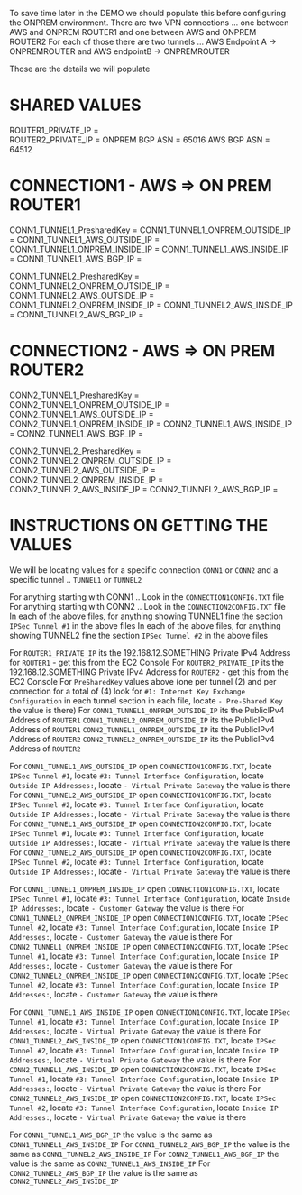 
To save time later in the DEMO we should populate this before configuring the ONPREM environment.
There are two VPN connections ... one between AWS and ONPREM ROUTER1 and one between AWS and ONPREM ROUTER2
For each of those there are two tunnels ... AWS Endpoint A -> ONPREMROUTER
and AWS endpointB -> ONPREMROUTER

Those are the details we will populate

# SHARED VALUES

ROUTER1_PRIVATE_IP                  = 	
ROUTER2_PRIVATE_IP                  = 
ONPREM BGP ASN                      = 65016
AWS BGP ASN                         = 64512

# CONNECTION1 - AWS => ON PREM ROUTER1

CONN1_TUNNEL1_PresharedKey          = 
CONN1_TUNNEL1_ONPREM_OUTSIDE_IP     = 
CONN1_TUNNEL1_AWS_OUTSIDE_IP        = 
CONN1_TUNNEL1_ONPREM_INSIDE_IP      = 
CONN1_TUNNEL1_AWS_INSIDE_IP         = 
CONN1_TUNNEL1_AWS_BGP_IP            = 

CONN1_TUNNEL2_PresharedKey          = 
CONN1_TUNNEL2_ONPREM_OUTSIDE_IP     = 
CONN1_TUNNEL2_AWS_OUTSIDE_IP        = 
CONN1_TUNNEL2_ONPREM_INSIDE_IP      = 
CONN1_TUNNEL2_AWS_INSIDE_IP         = 
CONN1_TUNNEL2_AWS_BGP_IP            = 


# CONNECTION2 - AWS => ON PREM ROUTER2

CONN2_TUNNEL1_PresharedKey          = 
CONN2_TUNNEL1_ONPREM_OUTSIDE_IP     = 
CONN2_TUNNEL1_AWS_OUTSIDE_IP        = 
CONN2_TUNNEL1_ONPREM_INSIDE_IP      = 
CONN2_TUNNEL1_AWS_INSIDE_IP         = 
CONN2_TUNNEL1_AWS_BGP_IP            = 

CONN2_TUNNEL2_PresharedKey          = 
CONN2_TUNNEL2_ONPREM_OUTSIDE_IP     = 
CONN2_TUNNEL2_AWS_OUTSIDE_IP        = 
CONN2_TUNNEL2_ONPREM_INSIDE_IP      = 
CONN2_TUNNEL2_AWS_INSIDE_IP         = 
CONN2_TUNNEL2_AWS_BGP_IP            = 



# INSTRUCTIONS ON GETTING THE VALUES

We will be locating values for a specific connection `CONN1` or `CONN2` and a specific tunnel .. `TUNNEL1` or `TUNNEL2`

For anything starting with CONN1 .. Look in the `CONNECTION1CONFIG.TXT` file
For anything starting with CONN2 .. Look in the `CONNECTION2CONFIG.TXT` file
In each of the above files, for anything showing TUNNEL1 fine the section `IPSec Tunnel #1` in the above files
In each of the above files, for anything showing TUNNEL2 fine the section `IPSec Tunnel #2` in the above files

For `ROUTER1_PRIVATE_IP` its the 192.168.12.SOMETHING Private IPv4 Address for `ROUTER1` - get this from the EC2 Console
For `ROUTER2_PRIVATE_IP` its the 192.168.12.SOMETHING Private IPv4 Address for `ROUTER2` - get this from the EC2 Console
For `PreSharedKey` values above (one per tunnel (2) and per connection for a total of (4) look for `#1: Internet Key Exchange Configuration` in each tunnel section in each file, locate `- Pre-Shared Key  ` the value is there)
For `CONN1_TUNNEL1_ONPREM_OUTSIDE_IP` its the PublicIPv4 Address of `ROUTER1` 
    `CONN1_TUNNEL2_ONPREM_OUTSIDE_IP` its the PublicIPv4 Address of `ROUTER1` 
    `CONN2_TUNNEL1_ONPREM_OUTSIDE_IP` its the PublicIPv4 Address of `ROUTER2` 
    `CONN2_TUNNEL2_ONPREM_OUTSIDE_IP` its the PublicIPv4 Address of `ROUTER2` 

For `CONN1_TUNNEL1_AWS_OUTSIDE_IP` open `CONNECTION1CONFIG.TXT`, locate `IPSec Tunnel #1`, locate `#3: Tunnel Interface Configuration`, locate `Outside IP Addresses:`, locate `- Virtual Private Gateway` the value is there
For `CONN1_TUNNEL2_AWS_OUTSIDE_IP` open `CONNECTION1CONFIG.TXT`, locate `IPSec Tunnel #2`, locate `#3: Tunnel Interface Configuration`, locate `Outside IP Addresses:`, locate `- Virtual Private Gateway` the value is there
For `CONN2_TUNNEL1_AWS_OUTSIDE_IP` open `CONNECTION2CONFIG.TXT`, locate `IPSec Tunnel #1`, locate `#3: Tunnel Interface Configuration`, locate `Outside IP Addresses:`, locate `- Virtual Private Gateway` the value is there
For `CONN2_TUNNEL2_AWS_OUTSIDE_IP` open `CONNECTION2CONFIG.TXT`, locate `IPSec Tunnel #2`, locate `#3: Tunnel Interface Configuration`, locate `Outside IP Addresses:`, locate `- Virtual Private Gateway` the value is there

For `CONN1_TUNNEL1_ONPREM_INSIDE_IP` open `CONNECTION1CONFIG.TXT`, locate `IPSec Tunnel #1`, locate `#3: Tunnel Interface Configuration`, locate `Inside IP Addresses:`, locate `- Customer Gateway` the value is there
For `CONN1_TUNNEL2_ONPREM_INSIDE_IP` open `CONNECTION1CONFIG.TXT`, locate `IPSec Tunnel #2`, locate `#3: Tunnel Interface Configuration`, locate `Inside IP Addresses:`, locate `- Customer Gateway` the value is there
For `CONN2_TUNNEL1_ONPREM_INSIDE_IP` open `CONNECTION2CONFIG.TXT`, locate `IPSec Tunnel #1`, locate `#3: Tunnel Interface Configuration`, locate `Inside IP Addresses:`, locate `- Customer Gateway` the value is there
For `CONN2_TUNNEL2_ONPREM_INSIDE_IP` open `CONNECTION2CONFIG.TXT`, locate `IPSec Tunnel #2`, locate `#3: Tunnel Interface Configuration`, locate `Inside IP Addresses:`, locate `- Customer Gateway` the value is there

For `CONN1_TUNNEL1_AWS_INSIDE_IP` open `CONNECTION1CONFIG.TXT`, locate `IPSec Tunnel #1`, locate `#3: Tunnel Interface Configuration`, locate `Inside IP Addresses:`, locate `- Virtual Private Gateway` the value is there
For `CONN1_TUNNEL2_AWS_INSIDE_IP` open `CONNECTION1CONFIG.TXT`, locate `IPSec Tunnel #2`, locate `#3: Tunnel Interface Configuration`, locate `Inside IP Addresses:`, locate `- Virtual Private Gateway` the value is there
For `CONN2_TUNNEL1_AWS_INSIDE_IP` open `CONNECTION2CONFIG.TXT`, locate `IPSec Tunnel #1`, locate `#3: Tunnel Interface Configuration`, locate `Inside IP Addresses:`, locate `- Virtual Private Gateway` the value is there
For `CONN2_TUNNEL2_AWS_INSIDE_IP` open `CONNECTION2CONFIG.TXT`, locate `IPSec Tunnel #2`, locate `#3: Tunnel Interface Configuration`, locate `Inside IP Addresses:`, locate `- Virtual Private Gateway` the value is there

For `CONN1_TUNNEL1_AWS_BGP_IP` the value is the same as `CONN1_TUNNEL1_AWS_INSIDE_IP`
For `CONN1_TUNNEL2_AWS_BGP_IP` the value is the same as `CONN1_TUNNEL2_AWS_INSIDE_IP`
For `CONN2_TUNNEL1_AWS_BGP_IP` the value is the same as `CONN2_TUNNEL1_AWS_INSIDE_IP`
For `CONN2_TUNNEL2_AWS_BGP_IP` the value is the same as `CONN2_TUNNEL2_AWS_INSIDE_IP`


